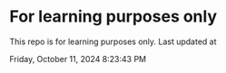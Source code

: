 # For learning purposes only
This repo is for learning purposes only.
Last updated at

Friday, October 11, 2024 8:23:43 PM

